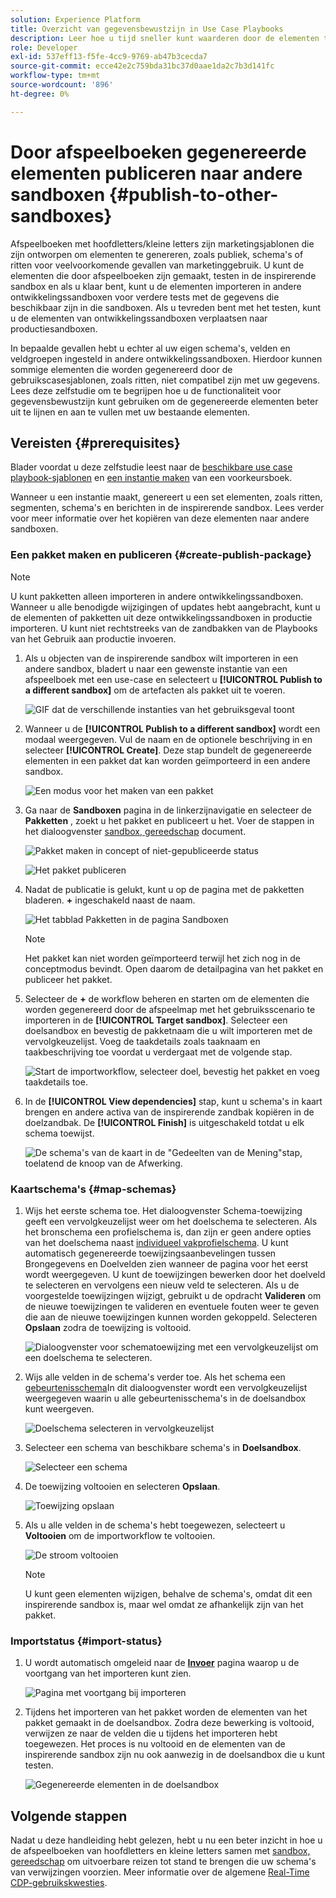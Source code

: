 ```yaml
---
solution: Experience Platform
title: Overzicht van gegevensbewustzijn in Use Case Playbooks
description: Leer hoe u tijd sneller kunt waarderen door de elementen te kopiëren die in de uiteindelijke inspirerende sandbox zijn gegenereerd naar andere sandboxen.
role: Developer
exl-id: 537eff13-f5fe-4cc9-9769-ab47b3cecda7
source-git-commit: ecce42e2c759bda31bc37d0aae1da2c7b3d141fc
workflow-type: tm+mt
source-wordcount: '896'
ht-degree: 0%

---
```


# Door afspeelboeken gegenereerde elementen publiceren naar andere sandboxen {#publish-to-other-sandboxes}

Afspeelboeken met hoofdletters/kleine letters zijn marketingsjablonen die zijn ontworpen om elementen te genereren, zoals publiek, schema&#39;s of ritten voor veelvoorkomende gevallen van marketinggebruik. U kunt de elementen die door afspeelboeken zijn gemaakt, testen in de inspirerende sandbox en als u klaar bent, kunt u de elementen importeren in andere ontwikkelingssandboxen voor verdere tests met de gegevens die beschikbaar zijn in die sandboxen. Als u tevreden bent met het testen, kunt u de elementen van ontwikkelingssandboxen verplaatsen naar productiesandboxen.

In bepaalde gevallen hebt u echter al uw eigen schema&#39;s, velden en veldgroepen ingesteld in andere ontwikkelingssandboxen. Hierdoor kunnen sommige elementen die worden gegenereerd door de gebruikscasesjablonen, zoals ritten, niet compatibel zijn met uw gegevens. Lees deze zelfstudie om te begrijpen hoe u de functionaliteit voor gegevensbewustzijn kunt gebruiken om de gegenereerde elementen beter uit te lijnen en aan te vullen met uw bestaande elementen.

## Vereisten {#prerequisites}

Blader voordat u deze zelfstudie leest naar de [beschikbare use case playbook-sjablonen](/help/use-case-playbooks/playbooks/discover.md#search-and-filter) en [een instantie maken](/help/use-case-playbooks/playbooks/create-share-reuse.md) van een voorkeursboek.

Wanneer u een instantie maakt, genereert u een set elementen, zoals ritten, segmenten, schema&#39;s en berichten in de inspirerende sandbox. Lees verder voor meer informatie over het kopiëren van deze elementen naar andere sandboxen.

### Een pakket maken en publiceren {#create-publish-package}

>[!NOTE]
>
> U kunt pakketten alleen importeren in andere ontwikkelingssandboxen. Wanneer u alle benodigde wijzigingen of updates hebt aangebracht, kunt u de elementen of pakketten uit deze ontwikkelingssandboxen in productie importeren. U kunt niet rechtstreeks van de zandbakken van de Playbooks van het Gebruik aan productie invoeren.

1. Als u objecten van de inspirerende sandbox wilt importeren in een andere sandbox, bladert u naar een gewenste instantie van een afspeelboek met een use-case en selecteert u **[!UICONTROL Publish to a different sandbox]** om de artefacten als pakket uit te voeren.

   ![GIF dat de verschillende instanties van het gebruiksgeval toont](/help/use-case-playbooks/assets/playbooks/data-awareness/browse-to-existing-instances-of-playbook.gif)

2. Wanneer u de **[!UICONTROL Publish to a different sandbox]** wordt een modaal weergegeven. Vul de naam en de optionele beschrijving in en selecteer **[!UICONTROL Create]**. Deze stap bundelt de gegenereerde elementen in een pakket dat kan worden geïmporteerd in een andere sandbox.

   ![Een modus voor het maken van een pakket](/help/use-case-playbooks/assets/playbooks/data-awareness/create-package-modal.png)

3. Ga naar de **Sandboxen** pagina in de linkerzijnavigatie en selecteer de **Pakketten** , zoekt u het pakket en publiceert u het. Voer de stappen in het dialoogvenster [sandbox, gereedschap](/help/sandboxes/ui/sandbox-tooling.md#add-an-object-to-an-existing-package-and-publish) document.

   ![Pakket maken in concept of niet-gepubliceerde status](/help/use-case-playbooks/assets/playbooks/data-awareness/draft-mode.png)

   ![Het pakket publiceren](/help/use-case-playbooks/assets/playbooks/data-awareness/publish-draft.png)

4. Nadat de publicatie is gelukt, kunt u op de pagina met de pakketten bladeren. **+** ingeschakeld naast de naam.

   ![Het tabblad Pakketten in de pagina Sandboxen](/help/use-case-playbooks/assets/playbooks/data-awareness/packages.png)

   >[!NOTE]
   >
   > Het pakket kan niet worden geïmporteerd terwijl het zich nog in de conceptmodus bevindt. Open daarom de detailpagina van het pakket en publiceer het pakket.

5. Selecteer de **+** de workflow beheren en starten om de elementen die worden gegenereerd door de afspeelmap met het gebruiksscenario te importeren in de **[!UICONTROL Target sandbox]**. Selecteer een doelsandbox en bevestig de pakketnaam die u wilt importeren met de vervolgkeuzelijst. Voeg de taakdetails zoals taaknaam en taakbeschrijving toe voordat u verdergaat met de volgende stap.

   ![Start de importworkflow, selecteer doel, bevestig het pakket en voeg taakdetails toe.](/help/use-case-playbooks/assets/playbooks/data-awareness/import-package-import-settings.png)

6. In de **[!UICONTROL View dependencies]** stap, kunt u schema&#39;s in kaart brengen en andere activa van de inspirerende zandbak kopiëren in de doelzandbak. De **[!UICONTROL Finish]** is uitgeschakeld totdat u elk schema toewijst.

   ![De schema&#39;s van de kaart in de &quot;Gedeelten van de Mening&quot;stap, toelatend de knoop van de Afwerking.](/help/use-case-playbooks/assets/playbooks/data-awareness/import-package-view-dependencies.png)

### Kaartschema&#39;s {#map-schemas}

1. Wijs het eerste schema toe. Het dialoogvenster Schema-toewijzing geeft een vervolgkeuzelijst weer om het doelschema te selecteren. Als het bronschema een profielschema is, dan zijn er geen andere opties van het doelschema naast [individueel vakprofielschema](/help/xdm/classes/individual-profile.md). U kunt automatisch gegenereerde toewijzingsaanbevelingen tussen Brongegevens en Doelvelden zien wanneer de pagina voor het eerst wordt weergegeven. U kunt de toewijzingen bewerken door het doelveld te selecteren en vervolgens een nieuw veld te selecteren. Als u de voorgestelde toewijzingen wijzigt, gebruikt u de opdracht **Valideren** om de nieuwe toewijzingen te valideren en eventuele fouten weer te geven die aan de nieuwe toewijzingen kunnen worden gekoppeld. Selecteren **Opslaan** zodra de toewijzing is voltooid.

   ![Dialoogvenster voor schematoewijzing met een vervolgkeuzelijst om een doelschema te selecteren.](/help/use-case-playbooks/assets/playbooks/data-awareness/map-to-existing-fields.png)

2. Wijs alle velden in de schema&#39;s verder toe. Als het schema een [gebeurtenisschema](/help/xdm/classes/experienceevent.md)In dit dialoogvenster wordt een vervolgkeuzelijst weergegeven waarin u alle gebeurtenisschema&#39;s in de doelsandbox kunt weergeven.

   ![Doelschema selecteren in vervolgkeuzelijst](/help/use-case-playbooks/assets/playbooks/data-awareness/map-to-event-schema.png)

3. Selecteer een schema van beschikbare schema&#39;s in **Doelsandbox**.

   ![Selecteer een schema](/help/use-case-playbooks/assets/playbooks/data-awareness/map-to-available-schemas.png)

4. De toewijzing voltooien en selecteren **Opslaan**.

   ![Toewijzing opslaan](/help/use-case-playbooks/assets/playbooks/data-awareness/map-to-existing-modal.png)

5. Als u alle velden in de schema&#39;s hebt toegewezen, selecteert u **Voltooien** om de importworkflow te voltooien.

   ![De stroom voltooien](/help/use-case-playbooks/assets/playbooks/data-awareness/complete-flow.png)

   >[!NOTE]
   >
   > U kunt geen elementen wijzigen, behalve de schema&#39;s, omdat dit een inspirerende sandbox is, maar wel omdat ze afhankelijk zijn van het pakket.

### Importstatus {#import-status}

1. U wordt automatisch omgeleid naar de [**Invoer**](/help/sandboxes/ui/sandbox-tooling.md#view-import-details) pagina waarop u de voortgang van het importeren kunt zien.

   ![Pagina met voortgang bij importeren](/help/use-case-playbooks/assets/playbooks/data-awareness/import-progress.png)

2. Tijdens het importeren van het pakket worden de elementen van het pakket gemaakt in de doelsandbox. Zodra deze bewerking is voltooid, verwijzen ze naar de velden die u tijdens het importeren hebt toegewezen. Het proces is nu voltooid en de elementen van de inspirerende sandbox zijn nu ook aanwezig in de doelsandbox die u kunt testen.

   ![Gegenereerde elementen in de doelsandbox](/help/use-case-playbooks/assets/playbooks/data-awareness/packages.png)

## Volgende stappen

Nadat u deze handleiding hebt gelezen, hebt u nu een beter inzicht in hoe u de afspeelboeken van hoofdletters en kleine letters samen met [sandbox, gereedschap](/help/sandboxes/ui/sandbox-tooling.md#monitor-import-jobs-and-view-import-objects-details) om uitvoerbare reizen tot stand te brengen die uw schema&#39;s van verwijzingen voorzien. Meer informatie over de algemene [Real-Time CDP-gebruikskwesties](/help/rtcdp/use-case-guides/intelligent-re-engagement/intelligent-re-engagement.md).
